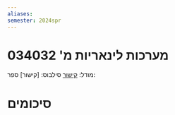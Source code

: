 ```yaml
---
aliases: 
semester: 2024spr
---
```

# מערכות לינאריות מ' 034032
מודל: [קישור](https://moodle2324.technion.ac.il/course/view.php?id=2561)
סילבוס: [קישור]
ספר: 

# סיכומים
